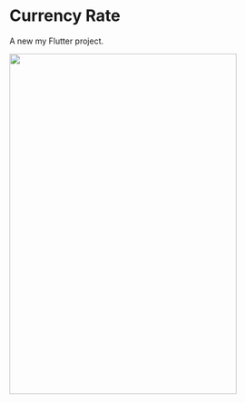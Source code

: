 # Currency Rate 

A new my Flutter project.



<img src="https://user-images.githubusercontent.com/79628694/215256525-2ee375b3-146e-4e3d-8735-422bdde706ed.png" width="400" height="600" >
